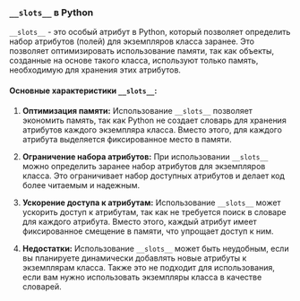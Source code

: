 
### `__slots__` в Python

`__slots__` - это особый атрибут в Python, который позволяет определить набор атрибутов (полей) для экземпляров класса заранее. Это позволяет оптимизировать использование памяти, так как объекты, созданные на основе такого класса, используют только память, необходимую для хранения этих атрибутов.

#### Основные характеристики `__slots__`:

1. **Оптимизация памяти:** Использование `__slots__` позволяет экономить память, так как Python не создает словарь для хранения атрибутов каждого экземпляра класса. Вместо этого, для каждого атрибута выделяется фиксированное место в памяти.

2. **Ограничение набора атрибутов:** При использовании `__slots__` можно определить заранее набор атрибутов для экземпляров класса. Это ограничивает набор доступных атрибутов и делает код более читаемым и надежным.

3. **Ускорение доступа к атрибутам:** Использование `__slots__` может ускорить доступ к атрибутам, так как не требуется поиск в словаре для каждого атрибута. Вместо этого, каждый атрибут имеет фиксированное смещение в памяти, что упрощает доступ к ним.

4. **Недостатки:** Использование `__slots__` может быть неудобным, если вы планируете динамически добавлять новые атрибуты к экземплярам класса. Также это не подходит для использования, если вам нужно использовать экземпляры класса в качестве словарей.

